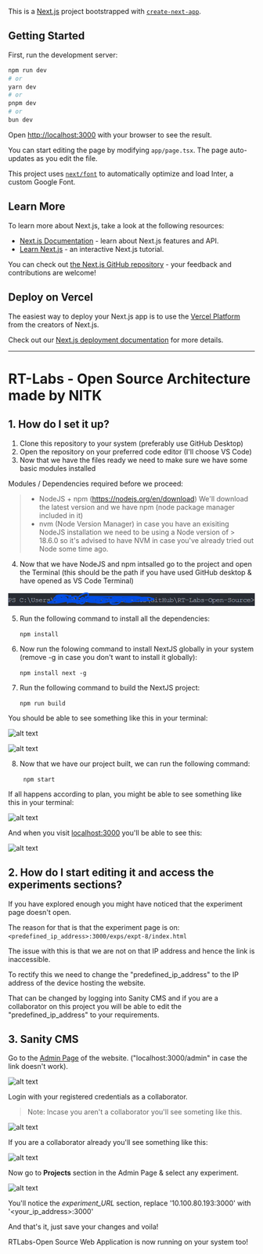 This is a [Next.js](https://nextjs.org/) project bootstrapped with [`create-next-app`](https://github.com/vercel/next.js/tree/canary/packages/create-next-app).

## Getting Started

First, run the development server:

```bash
npm run dev
# or
yarn dev
# or
pnpm dev
# or
bun dev
```

Open [http://localhost:3000](http://localhost:3000) with your browser to see the result.

You can start editing the page by modifying `app/page.tsx`. The page auto-updates as you edit the file.

This project uses [`next/font`](https://nextjs.org/docs/basic-features/font-optimization) to automatically optimize and load Inter, a custom Google Font.

## Learn More

To learn more about Next.js, take a look at the following resources:

- [Next.js Documentation](https://nextjs.org/docs) - learn about Next.js features and API.
- [Learn Next.js](https://nextjs.org/learn) - an interactive Next.js tutorial.

You can check out [the Next.js GitHub repository](https://github.com/vercel/next.js/) - your feedback and contributions are welcome!

## Deploy on Vercel

The easiest way to deploy your Next.js app is to use the [Vercel Platform](https://vercel.com/new?utm_medium=default-template&filter=next.js&utm_source=create-next-app&utm_campaign=create-next-app-readme) from the creators of Next.js.

Check out our [Next.js deployment documentation](https://nextjs.org/docs/deployment) for more details.

---

# RT-Labs - Open Source Architecture made by NITK

## 1. How do I set it up?

1. Clone this repository to your system (preferably use GitHub Desktop)
2. Open the repository on your preferred code editor (I'll choose VS Code)
3. Now that we have the files ready we need to make sure we have some basic modules installed

Modules / Dependencies required before we proceed:
> -  NodeJS + npm (https://nodejs.org/en/download)
> We'll download the latest version and we have npm (node package manager included in it)
> - nvm (Node Version Manager) in case you have an exisiting NodeJS installation we need to be using a Node version of > 18.6.0 so it's advised to have NVM in case you've already tried out Node some time ago.

4. Now that we have NodeJS and npm intsalled go to the project and open the Terminal (this should be the path if you have used GitHub desktop & have opened as VS Code Terminal)

![alt text](image.png)

5. Run the following command to install all the dependencies:
 
   ``` npm install ```
6. Now run the folowing command to install NextJS globally in your system (remove -g in case you don't want to install it globally):
   
   ``` npm install next -g ```

7. Run the following command to build the NextJS project:
 
   ``` npm run build ```

You should be able to see something like this in your terminal:

![alt text](image-1.png)

![alt text](image-2.png)

8. Now that we have our project built, we can run the following command:

    ``` npm start```

If all happens according to plan, you might be able to see something like this in your terminal:

![alt text](image-3.png)

And when you visit [localhost:3000](http://localhost:3000) you'll be able to see this:

![alt text](image-4.png)

## 2. How do I start editing it and access the experiments sections?

If you have explored enough you might have noticed that the experiment page doesn't open.

The reason for that is that the experiment page is on:
 ``` <predefined_ip_address>:3000/exps/expt-8/index.html ```

The issue with this is that we are not on that IP address and hence the link is inaccessible.

To rectify this we need to change the "predefined_ip_address" to the IP address of the device hosting the website.

That can be changed by logging into Sanity CMS and if you are a collaborator on this project you will be able to edit the "predefined_ip_address" to your requirements.

## 3. Sanity CMS

Go to the [Admin Page](http://localhost:3000/admin) of the website. ("localhost:3000/admin" in case the link doesn't work).

![alt text](image-5.png)

Login with your registered credentials as a collaborator.

> Note: Incase you aren't a collaborator you'll see someting like this. 

![alt text](image-6.png)

If you are a collaborator already you'll see something like this:

![alt text](image-7.png)

Now go to **Projects** section in the Admin Page & select any experiment.

![alt text](image-8.png)

You'll notice the *experiment_URL* section, replace '10.100.80.193:3000' with '<your_ip_address>:3000'

And that's it, just save your changes and voila!

RTLabs-Open Source Web Application is now running on your system too!